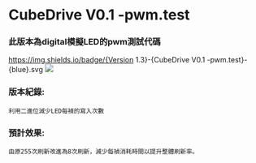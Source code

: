 # CubeDrive V0.1 -pwm.test
### **此版本為digital模擬LED的pwm測試代碼**
https://img.shields.io/badge/{Version 1.3}-{CubeDrive V0.1 -pwm.test}-{blue}.svg
[![](https://img.shields.io/badge/CubeDrive0.1.pt.ino-Debug-red)](https://github.com/samjocker/Magic_wondXLED_tube/blob/main/RGBLED-Cube%208%C2%B3/CubeDrive0.1.pt.ino)

### 版本紀錄:
    利用二進位減少LED每禎的寫入次數
### 預計效果:
    由原255次刷新改進為8次刷新，減少每禎消耗時間以提升整體刷新率。
